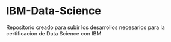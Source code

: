 # IBM-Data-Science

Repositorio creado para subir los desarrollos necesarios para la certificacion de Data Science con IBM
